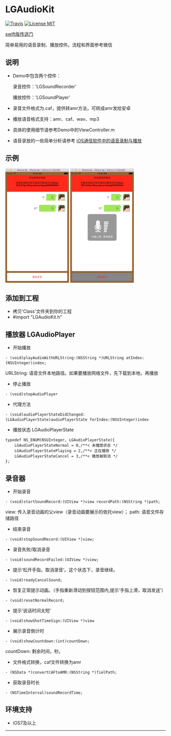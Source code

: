 # LGAudioKit

[![Travis](https://img.shields.io/travis/rust-lang/rust.svg)]()   [![License MIT](https://img.shields.io/badge/license-MIT-green.svg?style=flat)](https://raw.githubusercontent.com/GIKICoder/GDataBase/master/LICENSE)&nbsp;

[swift版传送门](https://github.com/gang544043963/LGAudioKit_swift)

简单易用的语音录制、播放控件。流程和界面参考微信

## 说明
- Demo中包含两个控件：

    录音控件：'LGSoundRecorder'

    播放控件：'LGSoundPlayer'
    
- 录音文件格式为.caf，提供转amr方法，可转成amr发给安卓

- 播放语音格式支持：amr、caf、wav、mp3
    
- 具体的使用细节请参考Demo中的ViewController.m

-  语音录放的一些简单分析请参考 [iOS通信软件中的语音录制与播放 ](http://blog.csdn.net/gang544043963/article/details/52266903)

## 示例

<img src="https://github.com/gang544043963/MyDataSource/blob/master/C81B65C4-5EB1-4FE9-AF3E-E234132300C6.jpeg?raw=true" alt="CXLSlideList Screenshot" width="200" height="360"/>  <img src="https://github.com/gang544043963/MyDataSource/blob/master/37E9A97C-6EE5-4542-94F5-5B40326177E9.jpeg?raw=true" alt="CXLSlideList Screenshot" width="200" height="360"/>

## 添加到工程
- 拷贝'Class'文件夹到你的工程
- #import "LGAudioKit.h"

## 播放器 LGAudioPlayer

- 开始播放
```OC
- (void)playAudioWithURLString:(NSString *)URLString atIndex:(NSUInteger)index;
```
URLString: 语音文件本地路径。如果要播放网络文件，先下载到本地，再播放

- 停止播放
```OC
- (void)stopAudioPlayer
```

- 代理方法
```OC
- (void)audioPlayerStateDidChanged:(LGAudioPlayerState)audioPlayerState forIndex:(NSUInteger)index
```

- 播放状态 LGAudioPlayerState
```OC
typedef NS_ENUM(NSUInteger, LGAudioPlayerState){
	LGAudioPlayerStateNormal = 0,/**< 未播放状态 */
	LGAudioPlayerStatePlaying = 2,/**< 正在播放 */
	LGAudioPlayerStateCancel = 3,/**< 播放被取消 */
};
```

## 录音器

- 开始录音
```OC
- (void)startSoundRecord:(UIView *)view recordPath:(NSString *)path;
```
view: 传入录音动画的父view（录音动画要展示的依托view）；
path: 语音文件存储路径

- 结束录音
```OC
- (void)stopSoundRecord:(UIView *)view;
```

- 录音失败/取消录音
```OC
- (void)soundRecordFailed:(UIView *)view;
```

- 提示‘松开手指，取消录音’。这个状态下，录音继续。
```OC
- (void)readyCancelSound;
```

- 恢复正常提示动画。（手指重新滑动到按钮范围内,提示‘手指上滑，取消发送’）
```OC
- (void)resetNormalRecord;
```

- 提示‘说话时间太短’
```OC
- (void)showShotTimeSign:(UIView *)view
```

- 展示录音倒计时
```OC
- (void)showCountdown:(int)countDown;
```
countDown: 剩余时间，秒。

- 文件格式转换，caf文件转换为amr
```OC
- (NSData *)convertCAFtoAMR:(NSString *)fielPath;
```

- 获取录音时长
```OC
- (NSTimeInterval)soundRecordTime;
```

## 环境支持
- iOS7及以上



_______________________________________________________
